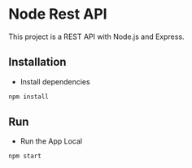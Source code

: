 # Node Rest API

This project is a REST API with Node.js and Express.

## Installation
- Install dependencies
```bash
npm install
```

## Run
- Run the App Local
```bash
npm start
```